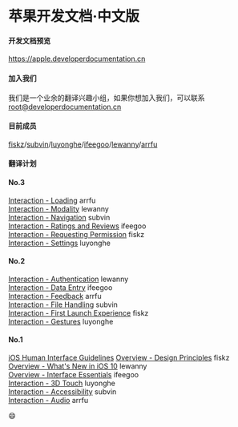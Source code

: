 # 苹果开发文档·中文版

#### 开发文档预览

https://apple.developerdocumentation.cn

#### 加入我们
我们是一个业余的翻译兴趣小组，如果你想加入我们，可以联系 root@developerdocumentation.cn

#### 目前成员

[fiskz](https://github.com/fiskz)/[subvin](https://github.com/subvin)/[luyonghe](https://github.com/luyonghe)/[ifeegoo](https://github.com/ifeegoo)/[lewanny](https://github.com/lewanny)/[arrfu](https://github.com/arrfu)

#### 翻译计划

#### No.3

[Interaction - Loading](https://developer.apple.com/ios/human-interface-guidelines/interaction/loading/) arrfu  
[Interaction - Modality](https://developer.apple.com/ios/human-interface-guidelines/interaction/modality/) lewanny   
[Interaction - Navigation](https://developer.apple.com/ios/human-interface-guidelines/interaction/navigation/)  subvin  
[Interaction - Ratings and Reviews](https://developer.apple.com/ios/human-interface-guidelines/interaction/ratings-and-reviews/) ifeegoo  
[Interaction - Requesting Permission](https://developer.apple.com/ios/human-interface-guidelines/interaction/requesting-permission/) fiskz  
[Interaction - Settings](https://developer.apple.com/ios/human-interface-guidelines/interaction/settings/) luyonghe



#### No.2

[Interaction - Authentication](https://developer.apple.com/ios/human-interface-guidelines/interaction/authentication/) lewanny  
[Interaction - Data Entry](https://developer.apple.com/ios/human-interface-guidelines/interaction/data-entry/) ifeegoo  
[Interaction - Feedback](https://developer.apple.com/ios/human-interface-guidelines/interaction/feedback/) arrfu  
[Interaction - File Handling](https://developer.apple.com/ios/human-interface-guidelines/interaction/file-handling/) subvin  
[Interaction - First Launch Experience](https://developer.apple.com/ios/human-interface-guidelines/interaction/first-launch-experience/) fiskz  
[Interaction - Gestures](https://developer.apple.com/ios/human-interface-guidelines/interaction/gestures/) luyonghe


#### No.1

[iOS Human Interface Guidelines](https://developer.apple.com/ios/human-interface-guidelines/overview/design-principles/) 
[Overview - Design Principles](https://developer.apple.com/ios/human-interface-guidelines/overview/design-principles/) fiskz  
[Overview - What's New in iOS 10](https://developer.apple.com/ios/human-interface-guidelines/overview/whats-new/) lewanny  
[Overview - Interface Essentials](https://developer.apple.com/ios/human-interface-guidelines/overview/interface-essentials/) ifeegoo  
[Interaction - 3D Touch](https://developer.apple.com/ios/human-interface-guidelines/interaction/3d-touch/) luyonghe  
[Interaction - Accessibility](https://developer.apple.com/ios/human-interface-guidelines/interaction/accessibility/) subvin  
[Interaction - Audio](https://developer.apple.com/ios/human-interface-guidelines/interaction/audio/) arrfu

:smile:
